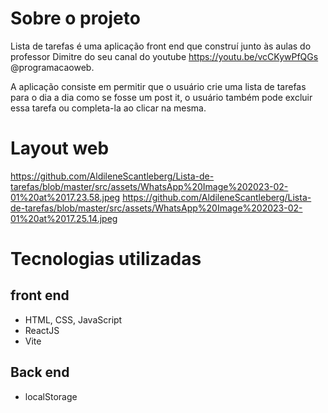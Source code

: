 # Sobre o projeto

Lista de tarefas é uma aplicação front end que construí  junto às aulas do professor Dimitre do seu canal do youtube https://youtu.be/vcCKywPfQGs @programacaoweb.

A aplicação consiste em permitir que o usuário crie uma lista de tarefas para o dia a dia como se fosse um post it, o usuário também pode excluir essa tarefa ou completa-la ao clicar na mesma.

# Layout web
https://github.com/AldileneScantleberg/Lista-de-tarefas/blob/master/src/assets/WhatsApp%20Image%202023-02-01%20at%2017.23.58.jpeg
https://github.com/AldileneScantleberg/Lista-de-tarefas/blob/master/src/assets/WhatsApp%20Image%202023-02-01%20at%2017.25.14.jpeg

# Tecnologias utilizadas
## front end 
- HTML, CSS, JavaScript
- ReactJS
- Vite

## Back end
- localStorage
